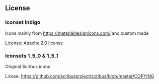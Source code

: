 ## License

### Iconset Indigo
Icons mainly from https://materialdesignicons.com/ and custom made

License: Apache 2.0 license

### Iconsets 1_5_0 & 1_5_1
Original Scribus icons

Licese: https://github.com/scribusproject/scribus/blob/master/COPYING
